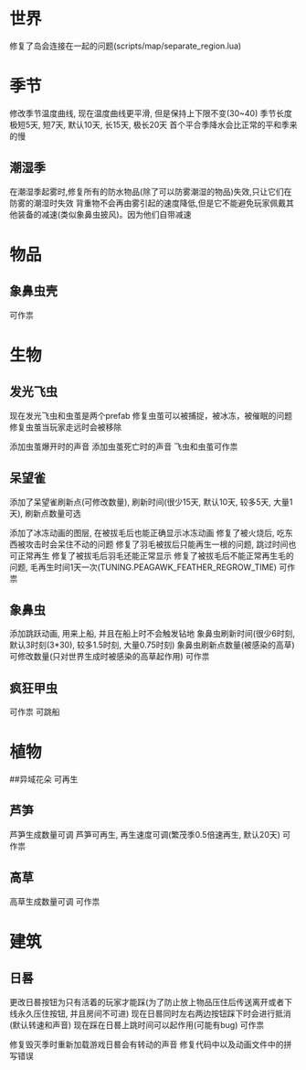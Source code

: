 # 世界

修复了岛会连接在一起的问题(scripts/map/separate_region.lua)





# 季节
修改季节温度曲线, 现在温度曲线更平滑, 但是保持上下限不变(30~40)
季节长度 极短5天, 短7天, 默认10天, 长15天, 极长20天
首个平合季降水会比正常的平和季来的慢


## 潮湿季
在潮湿季起雾时,修复所有的防水物品(除了可以防雾潮湿的物品)失效,只让它们在防雾的潮湿时失效
背重物不会再由雾引起的速度降低,但是它不能避免玩家佩戴其他装备的减速(类似象鼻虫披风)。因为他们自带减速





# 物品

## 象鼻虫壳
可作祟



# 生物

## 发光飞虫
现在发光飞虫和虫茧是两个prefab
修复虫茧可以被捕捉，被冰冻，被催眠的问题
修复虫茧当玩家走远时会被移除

添加虫茧爆开时的声音
添加虫茧死亡时的声音
飞虫和虫茧可作祟

## 呆望雀
添加了呆望雀刷新点(可修改数量), 刷新时间(很少15天, 默认10天, 较多5天, 大量1天), 刷新点数量可选

添加了冰冻动画的图层, 在被拔毛后也能正确显示冰冻动画
修复了被火烧后, 吃东西被攻击时会呆住不动的问题
修复了羽毛被拔后只能再生一根的问题, 跳过时间也可正常再生
修复了被拔毛后羽毛还能正常显示
修复了被拔毛后不能正常再生毛的问题, 毛再生时间1天一次(TUNING.PEAGAWK_FEATHER_REGROW_TIME)
可作祟


## 象鼻虫
添加跳跃动画, 用来上船, 并且在船上时不会触发钻地
象鼻虫刷新时间(很少6时刻, 默认3时刻(3*30), 较多1.5时刻, 大量0.75时刻)
象鼻虫刷新点数量(被感染的高草)可修改数量(只对世界生成时被感染的高草起作用)
可作祟


## 疯狂甲虫
可作祟
可跳船


# 植物

##异域花朵
可再生


## 芦笋
芦笋生成数量可调
芦笋可再生, 再生速度可调(繁茂季0.5倍速再生, 默认20天)
可作祟


## 高草
高草生成数量可调
可作祟





# 建筑

## 日晷
更改日晷按钮为只有活着的玩家才能踩(为了防止放上物品压住后传送离开或者下线永久压住按钮, 并且房间不可进)
现在日晷同时左右两边按钮踩下时会进行抵消(默认转速和声音)
现在踩在日晷上跳时间可以起作用(可能有bug)
可作祟

修复毁灭季时重新加载游戏日晷会有转动的声音
修复代码中以及动画文件中的拼写错误